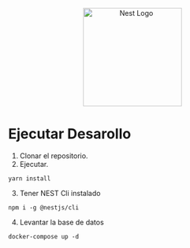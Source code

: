 <p align="center">
  <a href="http://nestjs.com/" target="blank"><img src="https://nestjs.com/img/logo-small.svg" width="200" alt="Nest Logo" /></a>
</p>

# Ejecutar Desarollo
1. Clonar el repositorio.
2. Ejecutar.
```
yarn install
```
3. Tener NEST Cli instalado
```
npm i -g @nestjs/cli
```
4. Levantar la base de datos
```
docker-compose up -d
```
